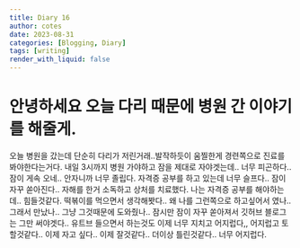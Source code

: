 ```yaml
---
title: Diary 16
author: cotes
date: 2023-08-31
categories: [Blogging, Diary]
tags: [writing]
render_with_liquid: false
---
```


# 안녕하세요 오늘 다리 때문에 병원 간 이야기를  해줄게.

오늘 병원을 갔는데 단순히 다리가 저린거래..발작하듯이 움찔한게 경련쪽으로 진료를 봐야한다는거다.
내일 3시까지 병원 가야하고 잠을 제대로 자야겟는데.. 너무 피곤하다.. 잠이 게속 오네..
안자니까 너무 졸립다. 자격증 공부를 하고 있는데 너무 슬프다.. 잠이 자꾸 쏟아진다..
자해를 한거 소독하고 상처를 치료했다. 나는 자격증 공부를 해야하는데.. 힘들것같다.
떡볶이를 먹으면서 생각해봣다.. 왜 나를 그런쪽으로 하고싶어서 였나.. 그래서 만났나..
그냥 그것때문에 도와줬나.. 잠시만 잠이 자꾸 쏟아져서 깃허브 블로그는 그만 써야겟다..
유트브 들으면서 하는것도 이제 너무 지치고 어지럽다,, 어지럽고 토할것같다..
이제 자고 싶다.. 이제 잘것같다.. 더이상 틀린것같다.. 너무 어지럽다.